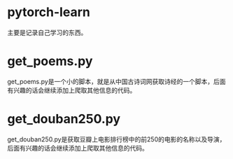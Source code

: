 # pytorch-learn
主要是记录自己学习的东西。
# get_poems.py
get_poems.py是一个小的脚本，就是从中国古诗词网获取诗经的一个脚本，后面有兴趣的话会继续添加上爬取其他信息的代码。
# get_douban250.py
get_douban250.py是获取豆瓣上电影排行榜中的前250的电影的名称以及导演，后面有兴趣的话会继续添加上爬取其他信息的代码。
